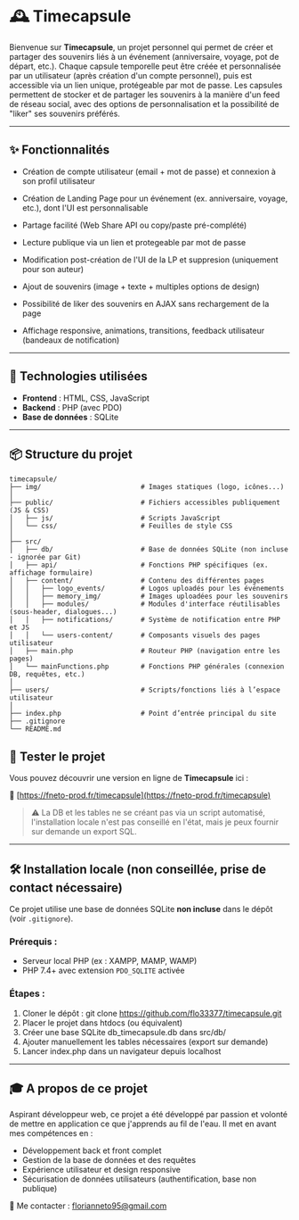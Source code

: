 # 🕰️ Timecapsule

Bienvenue sur **Timecapsule**, un projet personnel qui permet de créer et partager des souvenirs liés à un événement (anniversaire, voyage, pot de départ, etc.).
Chaque capsule temporelle peut être créée et personnalisée par un utilisateur (après création d'un compte personnel), puis est accessible via un lien unique, protégeable par mot de passe.
Les capsules permettent de stocker et de partager les souvenirs à la manière d'un feed de réseau social, avec des options de personnalisation et la possibilité de "liker" ses souvenirs préférés. 

---

## ✨ Fonctionnalités

- Création de compte utilisateur (email + mot de passe) et connexion à son profil utilisateur
- Création de Landing Page pour un événement (ex. anniversaire, voyage, etc.), dont l'UI est personnalisable
- Partage facilité (Web Share API ou copy/paste pré-complété)
- Lecture publique via un lien et protegeable par mot de passe
- Modification post-création de l'UI de la LP et suppresion (uniquement pour son auteur)
- Ajout de souvenirs (image + texte + multiples options de design)
- Possibilité de liker des souvenirs en AJAX sans rechargement de la page

- Affichage responsive, animations, transitions, feedback utilisateur (bandeaux de notification) 

---

## 🧰 Technologies utilisées

- **Frontend** : HTML, CSS, JavaScript
- **Backend** : PHP (avec PDO)
- **Base de données** : SQLite

---

## 📦 Structure du projet

```
timecapsule/
├── img/                         # Images statiques (logo, icônes...)
│
├── public/                      # Fichiers accessibles publiquement (JS & CSS)
│   ├── js/                      # Scripts JavaScript
│   └── css/                     # Feuilles de style CSS
│
├── src/
│   ├── db/                      # Base de données SQLite (non incluse - ignorée par Git)
│   ├── api/                     # Fonctions PHP spécifiques (ex. affichage formulaire)
│   ├── content/                 # Contenu des différentes pages
│   │   ├── logo_events/         # Logos uploadés pour les événements
│   │   ├── memory_img/          # Images uploadées pour les souvenirs
│   │   ├── modules/             # Modules d'interface réutilisables (sous-header, dialogues...)
│   │   ├── notifications/       # Système de notification entre PHP et JS
│   │   └── users-content/       # Composants visuels des pages utilisateur
│   ├── main.php                 # Routeur PHP (navigation entre les pages)
│   └── mainFunctions.php        # Fonctions PHP générales (connexion DB, requêtes, etc.)
│
├── users/                       # Scripts/fonctions liés à l’espace utilisateur
│
├── index.php                    # Point d’entrée principal du site
├── .gitignore
└── README.md
```

## 🚀 Tester le projet

Vous pouvez découvrir une version en ligne de **Timecapsule** ici :

🔗 [https://fneto-prod.fr/timecapsule](https://fneto-prod.fr/timecapsule)

> ⚠️ La DB et les tables ne se créant pas via un script automatisé, l'installation locale n'est pas conseillé en l'état, mais je peux fournir sur demande un export SQL.

---

## 🛠️ Installation locale (non conseillée, prise de contact nécessaire)

Ce projet utilise une base de données SQLite **non incluse** dans le dépôt (voir `.gitignore`).

### Prérequis :
- Serveur local PHP (ex : XAMPP, MAMP, WAMP)
- PHP 7.4+ avec extension `PDO_SQLITE` activée

### Étapes :
1. Cloner le dépôt : git clone https://github.com/flo33377/timecapsule.git
2. Placer le projet dans htdocs (ou équivalent)
3. Créer une base SQLite db_timecapsule.db dans src/db/
4. Ajouter manuellement les tables nécessaires (export sur demande)
5. Lancer index.php dans un navigateur depuis localhost

---

## 🎓 A propos de ce projet
Aspirant développeur web, ce projet a été développé par passion et volonté de mettre en application ce que j'apprends au fil de l'eau.
Il met en avant mes compétences en :

- Développement back et front complet
- Gestion de la base de données et des requêtes
- Expérience utilisateur et design responsive
- Sécurisation de données utilisateurs (authentification, base non publique)

📧 Me contacter : florianneto95@gmail.com
